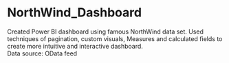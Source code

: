# NorthWind_Dashboard
Created Power BI dashboard using famous NorthWind data set. Used techniques of pagination, custom visuals, Measures and calculated fields to create more intuitive and interactive dashboard.   
Data source: OData feed

